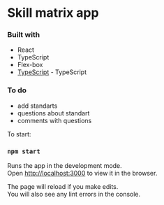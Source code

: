 # Skill matrix app



### Built with

- React
- TypeScript
- Flex-box
- [TypeScript](https://www.typescriptlang.org/) - TypeScript




### To do
- add standarts
- questions about standart
- comments with questions


To start:
### `npm start`

Runs the app in the development mode.\
Open [http://localhost:3000](http://localhost:3000) to view it in the browser.

The page will reload if you make edits.\
You will also see any lint errors in the console.
